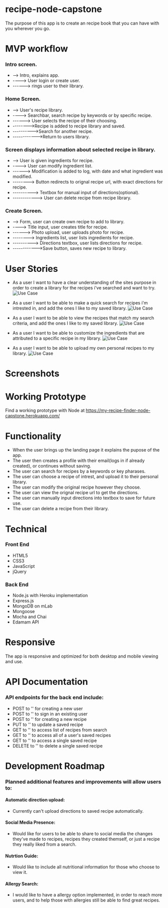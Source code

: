# recipe-node-capstone

The purpose of this app is to create an recipe book that you can have with you wherever you go.

# MVP workflow
### Intro screen.
* --> Intro, explains app.
* ----> User login or create user.
* ------> rings user to their library.
### Home Screen.
* --> User's recipe library.
* ----> Searchbar, search recipe by keywords or by specific recipe.
* ------> User selects the recipe of their choosing.
* -------->Recipe is added to recipe library and saved.
* ---------->Search for another recipe.
* ------------>Return to users library.
### Screen displays information about selected recipe in library.
* --> User is given ingredients for recipe.
* ----> User can modify ingredient list.
* ------> Modification is added to log, with date and what ingredient was modified.
* --------> Button redirects to orignal recipe url, with exact directions for recipe.
* ----------> Textbox for manual input of directions(optional).
* ------------> User can delete recipe from recipe library.
### Create Screen.
* --> Form, user can create own recipe to add to library.
* ----> Title input, user creates title for recipe.
* ------> Photo upload, user uploads photo for recipe.
* --------> Ingredients list, user lists ingredients for recipe.
* ----------> Directions textbox, user lists directions for recipe.
* ------------>Save button, saves new recipe to library.

# User Stories
* As a user I want to have a clear understanding of the sites purpose in order to create a library for the recipes i've searched and want to try.
![Use Case](https://github.com/bgerardi20/my-recipe-finder-node-capstone/blob/master/github-images/intro-screen.JPG)

* As a user I want to be able to make a quick search for recipes i'm intrested in, and add the ones I like to my saved library.
![Use Case](https://github.com/bgerardi20/my-recipe-finder-node-capstone/blob/master/github-images/home-screen.JPG)


* As a user I want to be able to view the recipes that match my search criteria, and add the ones I like to my saved library.
![Use Case](https://github.com/bgerardi20/my-recipe-finder-node-capstone/blob/master/github-images/search-screen.JPG)


* As a user I want to be able to customize the ingredients that are attributed to a specific recipe in my library.
![Use Case](https://github.com/bgerardi20/my-recipe-finder-node-capstone/blob/master/github-images/recipe-screen.JPG)


* As a user I want to be able to upload my own personal recipes to my library.
![Use Case](https://github.com/bgerardi20/my-recipe-finder-node-capstone/blob/master/github-images/create-screen.JPG)



# Screenshots


# Working Prototype
Find a working prototype with Node at https://my-recipe-finder-node-capstone.herokuapp.com/

# Functionality
* When the user brings up the landing page it explains the pupose of the app.
* The user then creates a profile with their email(logs in if already created), or continues without saving.
* The user can search for recipes by a keywords or key pharases.
* The user can choose a recipe of intrest, and upload it to their personal library.
* The user can modify the original recipe however they choose.
* The user can view the orignal recipe url to get the directions.
* The user can manually input directions into textbox to save for future use.
* The user can delete a recipe from their library.

# Technical

### Front End
* HTML5
* CSS3
* JavaScript
* jQuery

### Back End
* Node.js with Heroku implementation
* Express.js
* MongoDB on mLab
* Mongoose
* Mocha and Chai
* Edamam API

# Responsive
The app is responsive and optimized for both desktop and mobile viewing and use.

# API Documentation
### API endpoints for the back end include:

* POST to '' for creating a new user
* POST to '' to sign in an existing user
* POST to '' for creating a new recipe
* PUT to '' to update a saved recipe
* GET to '' to access list of recipes from search
* GET to '' to access all of a user's saved recipes
* GET to '' to access a single saved recipe
* DELETE to '' to delete a single saved recipe

# Development Roadmap

### Planned additional features and improvements will allow users to:

#### Automatic direction upload:
* Currently can't upload directions to saved recipe automatically.

#### Social Media Presence:
* Would like for users to be able to share to social media the changes they've made to recipes, recipes they created themself, or just a recipe they really liked from a search.

#### Nutrtion Guide:
* Would like to include all nutritional information for those who choose to view it.

#### Allergy Search:
* I would like to have a allergy option implemented, in order to reach more users, and to help those with allergies still be able to find great recipes.
